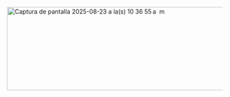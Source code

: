<img width="919" height="195" alt="Captura de pantalla 2025-08-23 a la(s) 10 36 55 a  m" src="https://github.com/user-attachments/assets/3b8d8774-1091-4103-bfee-ffe8961c373e" />
